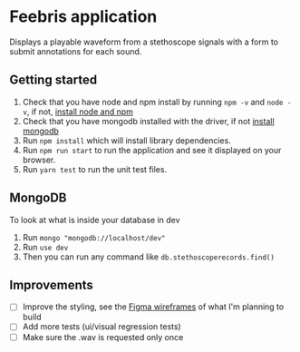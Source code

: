 # Feebris application

Displays a playable waveform from a stethoscope signals with a form to submit annotations for each sound.

## Getting started

1. Check that you have node and npm install by running `npm -v` and `node -v`, if not, [install node and npm](https://www.npmjs.com/get-npm)
1. Check that you have mongodb installed with the driver, if not [install mongodb](https://www.npmjs.com/package/mongodb)
2. Run `npm install` which will install library dependencies.
3. Run `npm run start` to run the application and see it displayed on your browser.
4. Run `yarn test` to run the unit test files.


## MongoDB
To look at what is inside your database in dev
1. Run `mongo "mongodb://localhost/dev"`
2. Run `use dev`
3. Then you can run any command like `db.stethoscoperecords.find()`


## Improvements
- [ ] Improve the styling, see the [Figma wireframes](https://www.figma.com/file/EZsRDqVIBQbjdL6QqQroDqOH/Todo-list-recorded) of what I'm planning to build
- [ ] Add more tests (ui/visual regression tests)
- [ ] Make sure the .wav is requested only once
